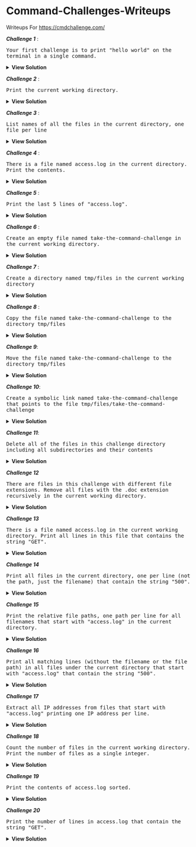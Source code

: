 # Command-Challenges-Writeups
Writeups For https://cmdchallenge.com/ 

***Challenge 1*** :

<kbd>Your first challenge is to print "hello world" on the terminal in a single command.</kbd>

<details>
  <summary> <b>View Solution </b></summary>
  
```
  echo "hello world
  ```
</details>

***Challenge 2*** :

<kbd>Print the current working directory.</kbd>
<details>
  <summary> <b>View Solution </b></summary>
  
```
  pwd
  ```
</details>

***Challenge 3*** :

<h><kbd>List names of all the files in the current directory, one file per line</kbd></h>
<details>
  <summary> <b>View Solution </b></summary>
  
```
  ls
  ```
</details>

***Challenge 4*** :

<kbd>There is a file named access.log in the current directory. Print the contents.</kbd>
<details>
  <summary> <b>View Solution </b></summary>
  
 ```
  cat access.log
  ```
 </details>
 
 ***Challenge 5*** :
 
 <kbd>Print the last 5 lines of "access.log".</kbd>
<details>
  <summary> <b>View Solution </b></summary>
  
```
  cat access.log | tail -n 5
  ```
</details>

 ***Challenge 6*** :
 
 <kbd>Create an empty file named take-the-command-challenge in the current working directory.</kbd>
<details>
  <summary> <b>View Solution </b></summary>
  
```
  > take-the-command-challenge
  ```
</details>

 ***Challenge 7*** :
 
 <kbd>Create a directory named tmp/files in the current working directory</kbd>

<details>
  <summary> <b>View Solution </b></summary>
  
```
  mkdir -p tmp/files
  ```
</details>
 
 ***Challenge 8*** :
 
 <kbd>Copy the file named take-the-command-challenge to the directory tmp/files</kbd>

<details>
  <summary> <b>View Solution </b></summary>
  
```
  cp take-the-command-challenge  tmp/files
  ```
</details>

***Challenge 9***: 

<kbd>Move the file named take-the-command-challenge to the directory tmp/files</kbd>

<details>
  <summary> <b>View Solution </b></summary>
  
```
  mv take-the-command-challenge  tmp/files
  ```
</details>

***Challenge 10***: 

<kbd>Create a symbolic link named take-the-command-challenge that points to the file tmp/files/take-the-command-challenge</kbd>

<details>
  <summary> <b>View Solution </b></summary>
  
```
  ln -s tmp/files/take-the-command-challenge take-the-command-challenge
  ```
</details>

***Challenge 11***:

<kbd>Delete all of the files in this challenge directory including all subdirectories and their contents</kbd>

<details>
  <summary> <b>View Solution </b></summary>
  
```
  rm -rf .* ./*
  ```
</details>

***Challenge 12***

<kbd>There are files in this challenge with different file extensions. Remove all files with the .doc extension recursively in the current working directory.</kbd>

<details>
  <summary> <b>View Solution </b></summary>
  
```
  rm -f **/*.doc
  ```
</details>

***Challenge 13***

<kbd>There is a file named access.log in the current working directory. Print all lines in this file that contains the string "GET".</kbd>

<details>
  <summary> <b>View Solution </b></summary>
  
```
  cat access.log | grep -i "GET"
  ```
</details>

***Challenge 14***

<kbd>Print all files in the current directory, one per line (not the path, just the filename) that contain the string "500".</kbd>

<details>
  <summary> <b>View Solution </b></summary>
  
```
  grep -Rli "500"
  ```
</details>

***Challenge 15***

<kbd>Print the relative file paths, one path per line for all filenames that start with "access.log" in the current directory.</kbd>

<details>
  <summary> <b>View Solution </b></summary>
  
```
  ls -r
  ```
</details>

***Challenge 16***

<kbd>Print all matching lines (without the filename or the file path) in all files under the current directory that start with "access.log" that contain the string "500".</kbd>

<details>
  <summary> <b>View Solution </b></summary>
  
```
  find ./ -type f -name access.* -exec grep -i "500" "{}" ";"
  ```
</details>

***Challenge 17***

<kbd>Extract all IP addresses from files that start with "access.log" printing one IP address per line.</kbd>

<details>
  <summary> <b>View Solution </b></summary>
  
```
  find . -type f -name access.log* -exec egrep -io '[0-9]{1,3}(\.[0-9]{1,3}){3}' "{}" ";" 
  ```
</details>

***Challenge 18***

<kbd>Count the number of files in the current working directory. Print the number of files as a single integer.

</kbd>

<details>
  <summary> <b>View Solution </b></summary>
  
```
  ls -l | wc -l
  ```
</details>

***Challenge 19***

<kbd>Print the contents of access.log sorted.
</kbd>

<details>
  <summary> <b>View Solution </b></summary>
  
```
  cat access.log | sort
  ```
</details>

***Challenge 20***

<kbd>Print the number of lines in access.log that contain the string "GET".
</kbd>

<details>
  <summary> <b>View Solution </b></summary>
  
```
  cat access.log | grep -io "GET" | wc -l
  ```
</details>





